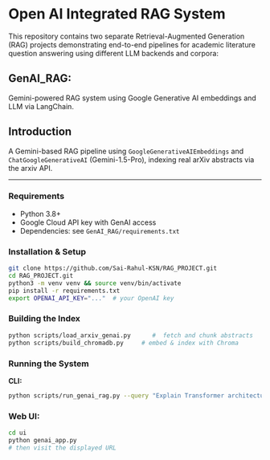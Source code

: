 # Open AI Integrated RAG System

This repository contains two separate Retrieval-Augmented Generation (RAG) projects demonstrating end-to-end pipelines for academic literature question answering using different LLM backends and corpora:

## **GenAI_RAG**:
Gemini-powered RAG system using Google Generative AI embeddings and LLM via LangChain.
## Introduction

A Gemini-based RAG pipeline using `GoogleGenerativeAIEmbeddings` and `ChatGoogleGenerativeAI` (Gemini-1.5-Pro), indexing real arXiv abstracts via the arxiv API.

---

### Requirements

- Python 3.8+  
- Google Cloud API key with GenAI access  
- Dependencies: see `GenAI_RAG/requirements.txt`

### Installation & Setup
```bash
git clone https://github.com/Sai-Rahul-KSN/RAG_PROJECT.git
cd RAG_PROJECT.git
python3 -m venv venv && source venv/bin/activate
pip install -r requirements.txt
export OPENAI_API_KEY="..."  # your OpenAI key 
```
### Building the Index

```bash
python scripts/load_arxiv_genai.py      #  fetch and chunk abstracts
python scripts/build_chromadb.py     # embed & index with Chroma
```
### Running the System

**CLI:**
```bash
python scripts/run_genai_rag.py --query "Explain Transformer architecture" --k 4
```
### Web UI:
``` bash
cd ui
python genai_app.py
# then visit the displayed URL
```
